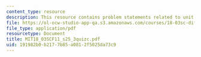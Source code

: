 ```yaml
---
content_type: resource
description: This resource contains problem statements related to unit step response.
file: https://ol-ocw-studio-app-qa.s3.amazonaws.com/courses/18-03sc-differential-equations-fall-2011/191982b0b2177b85a0812f5025da73c9_MIT18_03SCF11_s25_3quizc.pdf
file_type: application/pdf
resourcetype: Document
title: MIT18_03SCF11_s25_3quizc.pdf
uid: 191982b0-b217-7b85-a081-2f5025da73c9
---
```

